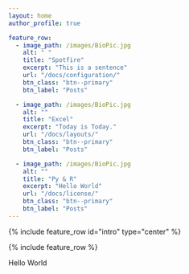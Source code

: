 ```yaml
---
layout: home
author_profile: true

feature_row:
  - image_path: /images/BioPic.jpg
    alt: " "
    title: "Spotfire"
    excerpt: "This is a sentence"
    url: "/docs/configuration/"
    btn_class: "btn--primary"
    btn_label: "Posts"

  - image_path: /images/BioPic.jpg
    alt: ""
    title: "Excel"
    excerpt: "Today is Today."
    url: "/docs/layouts/"
    btn_class: "btn--primary"
    btn_label: "Posts"

  - image_path: /images/BioPic.jpg
    alt: ""
    title: "Py & R"
    excerpt: "Hello World"
    url: "/docs/license/"
    btn_class: "btn--primary"
    btn_label: "Posts"
---
```

{% include feature_row id="intro" type="center" %}

{% include feature_row %}

Hello World
